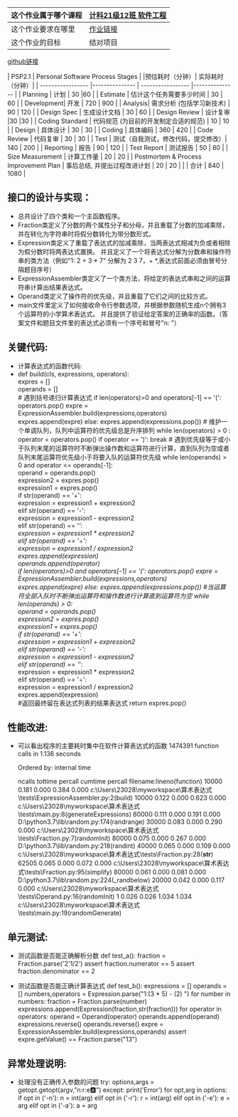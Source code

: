 | 这个作业属于哪个课程 | [计科21级12班 软件工程](https://edu.cnblogs.com/campus/gdgy/CSGrade21-12) |
| ----------------- |--------------- |
| 这个作业要求在哪里| [作业链接](https://edu.cnblogs.com/campus/gdgy/CSGrade21-12/homework/13016) |
| 这个作业的目标 | 结对项目 |

[github链接](https://github.com/sunnyyaw/expressions)

| PSP2.1 | Personal Software Process Stages | |预估耗时（分钟）| 实际耗时（分钟）|
| ----------------- |--------------- | ----------------- |--------------- |
| Planning | 计划 | 30 |60 |
| Estimate | 估计这个任务需要多少时间 | 30 | 60 |
| Development| 开发 | 720 | 900 |
| Analysis| 需求分析 (包括学习新技术) | 90 | 120 |
| Design Spec | 生成设计文档 | 30 | 60 |
| Design Review | 设计复审 |30 |30 |
| Coding Standard | 代码规范 (为目前的开发制定合适的规范) | 10 | 10 |
| Design | 具体设计 | 30 | 30 |
| Coding | 具体编码 | 360 | 420 |
| Code Review | 代码复审 | 30 | 30 |
| Test | 测试（自我测试，修改代码，提交修改）| 140 | 200 |
| Reporting | 报告 | 90 | 120 |
| Test Report | 测试报告 | 50 | 80 |
| Size Measurement | 计算工作量 | 20 | 20 |
| Postmortem & Process Improvement Plan | 事后总结, 并提出过程改进计划 | 20 | 20 |
|  | 合计 | 840 | 1080 |

接口的设计与实现：
---
- 总共设计了四个类和一个主函数程序。
- Fraction类定义了分数的两个属性分子和分母，并且重载了分数的加减乘除，并在转化为字符串时将假分数转化为带分数形式。
- Expression类定义了重载了表达式的加减乘除，当两表达式相减为负或者相除为假分数时将两表达式置换。
并且定义了一个将表达式分解为分数串和操作符串的类方法（例如"1: 2 + 3 * 7" 分解为 2 3 7，+ *,表达式前面必须由冒号分隔题目序号）
- ExpressionAssembler类定义了一个类方法，将给定的表达式串和之间的运算符串计算出结果表达式。
- Operand类定义了操作符的优先级，并且重载了它们之间的比较方式。
- main文件里定义了如何接收命令行参数选项，并根据参数随机生成n个拥有3个运算符的小学算术表达式。
并且提供了验证给定答案的正确率的函数。（答案文件和题目文件里的表达式必须有一个序号和冒号"n: "）

关键代码:
---
- 计算表达式的函数代码:
- def build(cls, expressions, operators):  
        expres = []  
        operands = []   
        # 遇到括号递归计算表达式
        if len(operators)>0 and operators[-1] == '(':
            operators.pop()
            expre = ExpressionAssembler.build(expressions,operators)
            expres.append(expre)
        else:
            expres.append(expressions.pop()) 
        # 维护一个单调队列，队列中运算符的优先级总是升序排列
        while len(operators) > 0 : 
            operator = operators.pop()
            if operator == ')':
                break
            # 遇到优先级等于或小于队列末尾的运算符时不断弹出操作数和运算符进行计算，直到队列为空或者队列末尾运算符优先级小于将要入队的运算符优先级
            while len(operands) > 0 and operator <= operands[-1]:  
                operand = operands.pop()  
                expression2 = expres.pop()  
                expression1 = expres.pop()  
                if str(operand) == '+':  
                    expression = expression1 + expression2  
                elif str(operand) == '-':  
                    expression = expression1 - expression2  
                elif str(operand) == '*':  
                    expression = expression1 * expression2  
                elif str(operand) == '÷':  
                    expression = expression1 / expression2  
                expres.append(expression)  
            operands.append(operator)  
            if len(operators)>0 and operators[-1] == '(':
                operators.pop()
                expre = ExpressionAssembler.build(expressions,operators)
                expres.append(expre)
            else:
                expres.append(expressions.pop()) 
        #当运算符全部入队时不断弹出运算符和操作数进行计算直到运算符为空
        while len(operands) > 0:  
            operand = operands.pop()  
            expression2 = expres.pop()  
            expression1 = expres.pop()  
            if str(operand) == '+':  
                expression = expression1 + expression2  
            elif str(operand) == '-':  
                expression = expression1 - expression2  
            elif str(operand) == '*':  
                expression = expression1 * expression2  
            elif str(operand) == '÷':  
                expression = expression1 / expression2  
            expres.append(expression)  
        #返回最终留在表达式列表的结果表达式
        return expres.pop()

性能改进:
---
- 可以看出程序的主要耗时集中在软件计算表达式的函数
         1474391 function calls in 1.136 seconds

   Ordered by: internal time

   ncalls  tottime  percall  cumtime  percall filename:lineno(function)
    10000    0.181    0.000    0.384    0.000 c:\Users\23028\myworkspace\算术表达式\tests\ExpressionAssembler.py:2(build)
    10000    0.122    0.000    0.623    0.000 c:\Users\23028\myworkspace\算术表达式\tests\main.py:8(generateExpressions)
    80000    0.111    0.000    0.191    0.000 D:\python3.7\lib\random.py:174(randrange)
    30000    0.083    0.000    0.290    0.000 c:\Users\23028\myworkspace\算术表达式\tests\Fraction.py:7(randomInit)
    80000    0.075    0.000    0.267    0.000 D:\python3.7\lib\random.py:218(randint)
    40000    0.065    0.000    0.109    0.000 c:\Users\23028\myworkspace\算术表达式\tests\Fraction.py:28(__str__)
    62505    0.065    0.000    0.072    0.000 c:\Users\23028\myworkspace\算术表达式\tests\Fraction.py:95(simplify)
    80000    0.061    0.000    0.081    0.000 D:\python3.7\lib\random.py:224(_randbelow)
    20000    0.042    0.000    0.117    0.000 c:\Users\23028\myworkspace\算术表达式\tests\Operand.py:16(randomInit)
        1    0.026    0.026    1.034    1.034 c:\Users\23028\myworkspace\算术表达式\tests\main.py:19(randomGenerate)

单元测试:
---
- 测试函数是否能正确解析分数
def test_a():
    fraction = Fraction.parse('2\'1/2')
    assert fraction.numerator == 5
    assert fraction.denominator == 2

- 测试函数是否能正确计算表达式
def test_b():
    expressions = []
    operands = []
    numbers,operators = Expression.parse("1:(3 * 5) - (2) ")
    for number in numbers:
        fraction = Fraction.parse(number)
        expressions.append(Expression(fraction,str(fraction)))
    for operator in operators:
        operand = Operand(operator)
        operands.append(operand)
    expressions.reverse()
    operands.reverse()
    expre = ExpressionAssembler.build(expressions,operands)
    assert expre.getValue() == Fraction.parse("13")


异常处理说明:
---
- 处理没有正确传入参数的问题
try:
    options,args = getopt.getopt(argv,"n:r:e:a:")
    except:
        print('Error')
    for opt,arg in options:
        if opt in ('-n'):
            n = int(arg)
        elif opt in ('-r'):
            r = int(arg)
        elif opt in ('-e'):
            e = arg
        elif opt in ('-a'):
            a = arg

